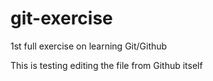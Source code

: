 # git-exercise
1st full exercise on learning Git/Github

This is testing editing the file from Github itself

